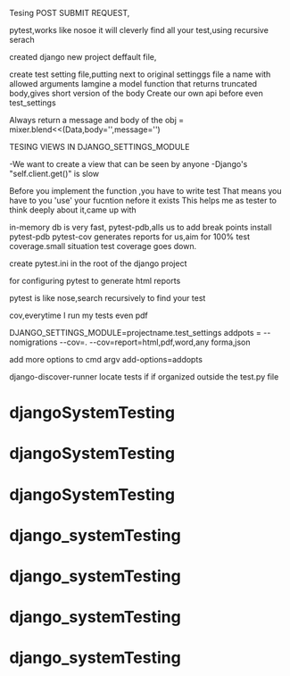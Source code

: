 <p MOCKING REQUESTS IN DJANGO >
<P \We want to implement a stripe integration and send an email notifictaion when we get a payment,
e use the officla python stripe wrapper,
MOCK API calls  to third poarty data,and  you pay for each request>

<p>Tesing POST SUBMIT REQUEST,</p>
pytest,works like nosoe it will cleverly find all your test,using
recursive serach

created django new project deffault file,

create test setting file,putting next to original settinggs file
a  name with allowed arguments
Iamgine  a model function that returns truncated body,gives short version of the body
Create our own api before even test_settings


<p>Always return a message  and body of the obj = mixer.blend<<(Data,body='',message='')</p>

<P 404,The post does not exit,create a user set name filed,
Testing For 404 Errors,Yours view will often raise 404 errors,
als,they are exceptions and they bubble up all the way to your tests ,so yu cannot simply check assert res.status_code "==","400">

<p Instead one have to run the view inside a with statement>

TESING VIEWS IN DJANGO_SETTINGS_MODULE

-We want to create a view that can be seen by anyone
-Django's "self.client.get()" is slow



Before you implement the function ,you have to write test
That means you have to you 'use' your fucntion nefore it exists
This helps me as tester to think deeply about it,came up with 



in-memory db is very fast,
pytest-pdb,alls us to add break points 
install pytest-pdb
pytest-cov generates reports for us,aim for 100% test coverage.small situation test coverage goes down.

create pytest.ini in the root of the django project

for configuring pytest to generate html reports

pytest is like nose,search recursively to find your test


cov,everytime I run my tests
even pdf

DJANGO_SETTINGS_MODULE=projectname.test_settings
addpots = --nomigrations --cov=. --cov=report=html,pdf,word,any forma,json


add more options to cmd argv
add-options=addopts

django-discover-runner locate tests if if organized outside the test.py file

# djangoSystemTesting
# djangoSystemTesting
# djangoSystemTesting
# django_systemTesting
# django_systemTesting
# django_systemTesting
# django_systemTesting
